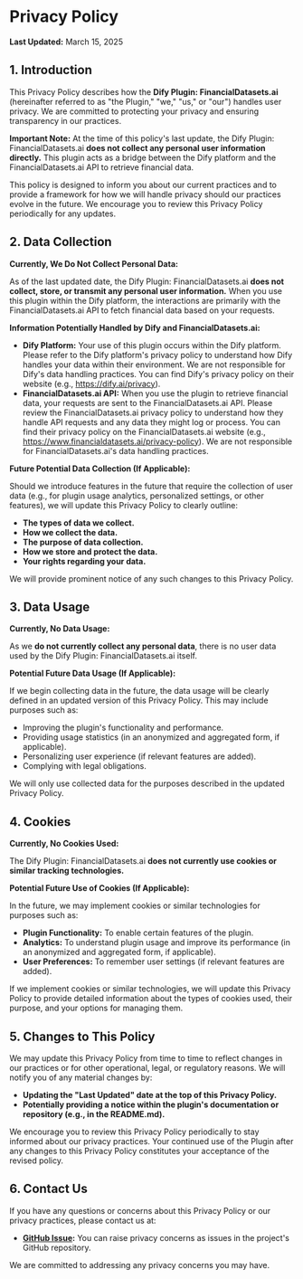 # Privacy Policy

**Last Updated:** March 15, 2025

## 1. Introduction

This Privacy Policy describes how the **Dify Plugin: FinancialDatasets.ai** (hereinafter referred to as "the Plugin," "we," "us," or "our") handles user privacy. We are committed to protecting your privacy and ensuring transparency in our practices.

**Important Note:** At the time of this policy's last update, the Dify Plugin: FinancialDatasets.ai **does not collect any personal user information directly.** This plugin acts as a bridge between the Dify platform and the FinancialDatasets.ai API to retrieve financial data.

This policy is designed to inform you about our current practices and to provide a framework for how we will handle privacy should our practices evolve in the future. We encourage you to review this Privacy Policy periodically for any updates.

## 2. Data Collection

**Currently, We Do Not Collect Personal Data:**

As of the last updated date, the Dify Plugin: FinancialDatasets.ai **does not collect, store, or transmit any personal user information.** When you use this plugin within the Dify platform, the interactions are primarily with the FinancialDatasets.ai API to fetch financial data based on your requests.

**Information Potentially Handled by Dify and FinancialDatasets.ai:**

- **Dify Platform:** Your use of this plugin occurs within the Dify platform. Please refer to the Dify platform's privacy policy to understand how Dify handles your data within their environment. We are not responsible for Dify's data handling practices. You can find Dify's privacy policy on their website (e.g., https://dify.ai/privacy).
- **FinancialDatasets.ai API:** When you use the plugin to retrieve financial data, your requests are sent to the FinancialDatasets.ai API. Please review the FinancialDatasets.ai privacy policy to understand how they handle API requests and any data they might log or process. You can find their privacy policy on the FinancialDatasets.ai website (e.g., https://www.financialdatasets.ai/privacy-policy). We are not responsible for FinancialDatasets.ai's data handling practices.

**Future Potential Data Collection (If Applicable):**

Should we introduce features in the future that require the collection of user data (e.g., for plugin usage analytics, personalized settings, or other features), we will update this Privacy Policy to clearly outline:

- **The types of data we collect.**
- **How we collect the data.**
- **The purpose of data collection.**
- **How we store and protect the data.**
- **Your rights regarding your data.**

We will provide prominent notice of any such changes to this Privacy Policy.

## 3. Data Usage

**Currently, No Data Usage:**

As we **do not currently collect any personal data**, there is no user data used by the Dify Plugin: FinancialDatasets.ai itself.

**Potential Future Data Usage (If Applicable):**

If we begin collecting data in the future, the data usage will be clearly defined in an updated version of this Privacy Policy. This may include purposes such as:

- Improving the plugin's functionality and performance.
- Providing usage statistics (in an anonymized and aggregated form, if applicable).
- Personalizing user experience (if relevant features are added).
- Complying with legal obligations.

We will only use collected data for the purposes described in the updated Privacy Policy.

## 4. Cookies

**Currently, No Cookies Used:**

The Dify Plugin: FinancialDatasets.ai **does not currently use cookies or similar tracking technologies.**

**Potential Future Use of Cookies (If Applicable):**

In the future, we may implement cookies or similar technologies for purposes such as:

- **Plugin Functionality:** To enable certain features of the plugin.
- **Analytics:** To understand plugin usage and improve its performance (in an anonymized and aggregated form, if applicable).
- **User Preferences:** To remember user settings (if relevant features are added).

If we implement cookies or similar technologies, we will update this Privacy Policy to provide detailed information about the types of cookies used, their purpose, and your options for managing them.

## 5. Changes to This Policy

We may update this Privacy Policy from time to time to reflect changes in our practices or for other operational, legal, or regulatory reasons. We will notify you of any material changes by:

- **Updating the "Last Updated" date at the top of this Privacy Policy.**
- **Potentially providing a notice within the plugin's documentation or repository (e.g., in the README.md).**

We encourage you to review this Privacy Policy periodically to stay informed about our privacy practices. Your continued use of the Plugin after any changes to this Privacy Policy constitutes your acceptance of the revised policy.

## 6. Contact Us

If you have any questions or concerns about this Privacy Policy or our privacy practices, please contact us at:

- **[GitHub Issue](https://github.com/FinancialAI/dify-plugin-financial-datasets/issues):** You can raise privacy concerns as issues in the project's GitHub repository.

We are committed to addressing any privacy concerns you may have.
